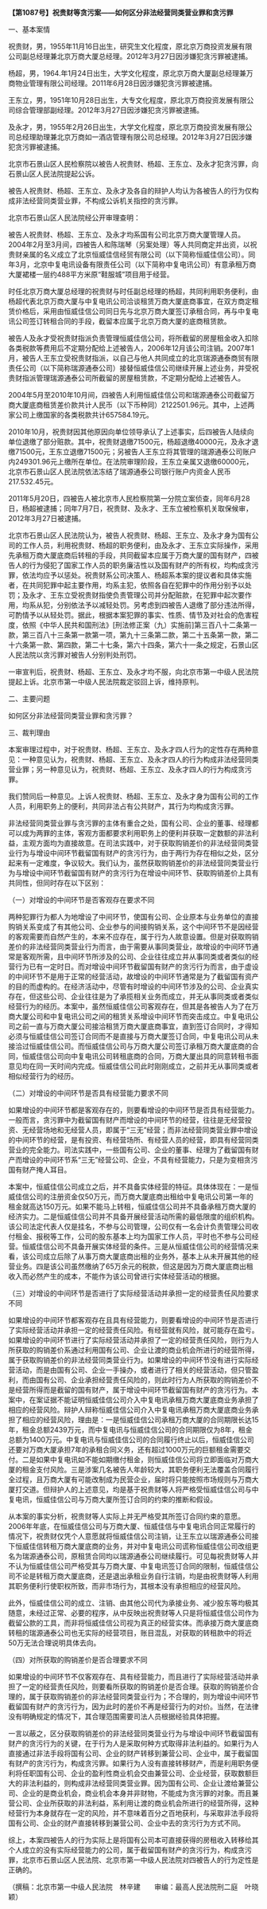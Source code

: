 **【第1087号】祝贵财等贪污案——如何区分非法经营同类营业罪和贪污罪**

一、基本案情

祝贵财，男，1955年11月16日出生，研究生文化程度，原北京万商投资发展有限公司副总经理兼北京万商大厦总经理。2012年3月27日因涉嫌犯贪污罪被逮捕。

杨超，男，1964.年1月24日出生，大学文化程度，原北京万商大厦副总经理兼万商物业管理有限公司经理。2011年6月28日因涉嫌犯贪污罪被逮捕。

王东立，男，1951年10月28日出生，大专文化程度，原北京万商投资发展有限公司综合管理部副经理。2012年3月27日因涉嫌犯贪污罪被逮捕。

及永才，男，1955年2月26日出生，大学文化程度，原北京万商投资发展有限公司总经理助理兼北京万商如一酒店管理有限公司总经理。2012年3月27日因涉嫌犯贪污罪被逮捕。

北京市石景山区人民检察院以被告人祝贵财、杨超、王东立、及永才犯贪污罪，向石景山区人民法院提起公诉。

被告人祝贵财、杨超、王东立、及永才及各自的辩护人均认为各被告人的行为仅构成非法经营同类营业罪，不构成公诉机关指控的贪污罪。

北京市石景山区人民法院经公开审理查明：

被告人祝贵财、杨超、王东立、及永才均系国有公司北京万商大厦管理人员。2004年2月至3月间，四被告人和陈瑞琴（另案处理）等人共同商定并出资，以祝贵财亲属的名义成立了北京恒威佳信经贸有限公司（以下简称恒威佳信公司）。同年3月，北京中复电讯设备有限责任公司（以下简称中复电讯公司）有意承租万商大厦裙楼一层约488平方米原“鞋服城”项目用于经营。

时任北京万商大厦总经理的祝贵财与时任副总经理的杨超，共同利用职务便利，由杨超代表北京万商大厦与中复电讯公司洽谈租赁万商大厦底商事宜，在双方商定租赁价格后，采用由恒威佳信公司同日先与北京万商大厦签订承租合同，再与中复电讯公司签订转租合同的手段，截留本应属于北京万商大厦的底商租赁款。

被告人及永才受祝贵财指派负责管理恒威佳信公司，将所截留的房屋租金收入扣除各类税款等费用后不定期分配给上述被告人，2006年12月该公司注销。2007年1月，被告人王东立受祝贵财指派，以自己与他人共同成立的北京瑞源通泰商贸有限责任公司（以下简称瑞源通泰公司）接替恒威佳信公司继续开展上述业务，并受祝贵财指派管理瑞源通泰公司所截留的房屋租赁款，不定期分配给上述被告人。

2004年5月至2010年10月间，四被告人利用恒威佳信公司和瑞源通泰公司截留万商大厦底商租赁差价款共计人民币（以下币种同）2122501.96元。其中，上述两家公司上缴国家的各类税款共计657584.19元。

2010年10月，祝贵财因其他原因向单位领导承认了上述事实，后四被告人陆续向单位退缴了部分赃款。其中，祝贵财退缴71500元，杨超退缴40000元，及永才退缴71500元，王东立退缴71500元；另被告人王东立将其管理的瑞源通泰公司账户内249301.96元上缴所在单位。在法院审理阶段，王东立亲属又退缴60000元，北京市石景山区人民法院依法冻结了瑞源通泰公司银行账户内资金人民币217.532.45元。

2011年5月20日，四被告人被北京市人民检察院第一分院立案侦查，同年6月28日，杨超被逮捕；同年7月7日，祝贵财、及永才、王东立被检察机关取保候审，2012年3月27日被逮捕。

北京市石景山区人民法院认为，被告人祝贵财、杨超、王东立、及永才身为国有公司的工作人员，利用祝贵财、杨超的职务便利，由及永才、王东立实际操作，采用先承租万商大厦底商后转租的手段，共同截留本应属于万商大厦的国有财产，四被告人的行为侵犯了国家工作人员的职务廉洁性以及国有财产的所有权，均构成贪污罪，依法均应予以惩处。祝贵财系公司决策人、杨超系本案的提议者和具体实施者，在共同犯罪中起主要作用，均系主犯，依照各自在犯罪中的作用分别予以处罚；及永才、王东立受祝贵财指使负责管理公司并分配赃款，在犯罪中起次要作用，均系从犯，分别依法予以减轻处罚。另考虑到四被告人退缴了部分违法所得，可酌情予以从轻处罚。据此，根据本案犯罪的事实、性质、情节及对社会的危害程度，依照《中华人民共和国刑法》\[刑法修正案（九）实施前\]第三百八十二条第一款，第三百八十三条第一款第一项，第九十三条第二款，第二十五条第一款，第二十六条第一款、第四款，第二十七条，第六十四条，第六十一条之规定，石景山区人民法院以贪污罪对被告人分别判处刑罚。

一审宣判后，祝贵财、杨超、王东立、及永才均不服，向北京市第一中级人民法院提起上诉。北京市第一中级人民法院裁定驳回上诉，维持原判。

二、主要问题

如何区分非法经营同类营业罪和贪污罪？

三、裁判理由

本案审理过程中，对于祝贵财、杨超、王东立、及永才四人行为的定性存在两种意见：一种意见认为，祝贵财、杨超、王东立、及永才四人的行为构成非法经营同类营业罪；另一种意见认为，祝贵财、杨超、王东立、及永才四人的行为构成贪污罪。

我们赞同后一种意见。上诉人祝贵财、杨超、王东立、及永才身为国有公司的工作人员，利用职务上的便利，共同非法占有公共财产，其行为均构成贪污罪。

非法经营同类营业罪与贪污罪的主体有重合之处，国有公司、企业的董事、经理都可以成为两罪的主体，客观方面都要求利用职务上的便利并获取一定数额的非法利益，主观方面均为直接故意。在司法实践中，对于获取购销差价的非法经营同类营业行为与增设中间环节截留国有财产的贪污行为，由于两行为存在相似之处，区分起来有一定难度，争议较大。我们认为，虽然获取购销差价的非法经营同类营业行为与增设中间环节截留国有财产的贪污行为在增设中间环节、获取购销差价上具有共同性，但同时存在以下区别：

（一）对增设的中间环节是否客观存在要求不同

两种犯罪行为都人为地增设了中间环节，使国有公司、企业原本与业务单位的直接购销关系变成了有其他公司、企业参与的间接购销关系，这个中间环节不是因经营的客观需要而自然产生的，本来不应存在，属于行为人故意设置。但是对获取购销差价的非法经营同类营业行为而言，由于需要从事同类营业，故增设的中间环节通常是客观所需，且中间环节所涉及的公司、企业往往成立并从事同类或者类似的经营行为已有一定时日。而对增设中间环节截留国有财产的贪污行为而言，由于虚设的中间环节不是用于正常的经营活动，故增设的中间环节通常是为了截留国有资产的目的而虚构的。在经济活动中，尽管有时增设的中间环节涉及的公司、企业真实存在，但这些公司、企业往往是为了承揽相关业务而成立，并无从事同类或者类似经营行为的经历。本案中，虽然恒威佳信公司客观存在，但其是各被告人为了在万商大厦公司和中复电讯公司之间的租赁关系增设中间环节而突击成立。中复电讯公司之前一直与万商大厦公司接洽租赁万商大厦底商事宜，直到签订合同时，才得知必须与恒威佳信公司签订合同而不是直接与万商大厦签订合同，中复电讯公司从未接洽过恒威佳信公司。而恒威佳信公司与万商大厦公司签订承租万商大厦底商的合同，恒威佳信公司向中复电讯公司转租底商的合同，万商大厦出具的同意转租书面意见均在同一天时间内完成。恒威佳信公司此时刚刚成立，之前并无从事同类或者相似经营行为的经历。

（二）对增设的中间环节是否具有经营能力要求不同

如果增设的中间环节都是客观存在的，则要看增设的中间环节是否具有经营能力。一般而言，贪污罪中为截留国有财产而增设的中间环节的经营，往往是无经营投资、无经营场地和无经营人员，即属于“三无”经营；而非法经营同类营业罪中增设的中间环节的经营，是有投资、有经营场所、有经营人员的经营，即具有经营同类营业的完全能力。司法实践中，一些国有公司、企业的董事、经理为了截留国有财产而增设的中间环节系“三无”经营公司、企业，不具有经营能力，只是为变相贪污国有财产掩人耳目。

本案中，恒威佳信公司成立之后，并不具备实体经营的特征。具体体现在：一是恒威佳信公司的注册资金仅50万元，而万商大厦底商出租给中复电讯公司第一年的租金就高达150万元。如果不能马上转租，恒威佳信公司并不具备承租万商大厦的经济实力。二是恒威佳信公司并不具备开展经营活动所需的最低限度的组织机构。该公司法定代表人仅是挂名，不参与公司管理，公司仅有一名会计负责管理公司收付租金、报税等工作，公司的股东基本上均为国家工作人员，平时也不参与公司经营。恒威佳信公司不具备开展实体经营的条件。三是从恒威佳信公司的经营情况来看，该公司成立后除了从事万商大厦底商出租的业务外，基本上从未开展其他的经营业务。四是该公司虽然缴纳了65万余元的税款，但这是因为万商大厦底商出租收入而必然产生的成本，不能作为该公司曾进行实体经营活动的根据。

（三）对增设的中间环节是否进行了实际经营活动并承担一定的经营责任风险要求不同

如果增设的中间环节都客观存在且具有经营能力，则要看增设的中间环节是否进行了实际经营活动并承担一定的经营责任风险。有经营就有风险，就可能存在盈亏。如果增设的中间环节进行了实际经营活动并承担了一定的经营责任风险，则行为人所获取的购销差价系通过利用国有公司、企业让渡的商业机会所进行的经营所得，属于获取购销差价的非法经营同类营业行为。如果增设的中间环节没有进行实际经营活动，而是由国有公司、企业一手操办，或者进行了相关的经营活动，但只管盈利，而由国有公司、企业承担经营责任风险的，则此时行为人所获取的购销差价不是经营所得而是截留的国有财产，属于增设中间环节截留国有财产的贪污行为。本案中，在案证据不能证明恒威佳信公司介入中复电讯承租万商大厦底商业务承担了相应的经营风险。辩护人辩称恒威佳信公司介入中复电讯承租万商大厦底商业务承担了相应的经营风险，理由是：一是恒威佳信公司承租万商大厦的合同期限长达15年，租金总额2439万元，而中复电讯与恒威佳信公司的合同期限仅为8年，租金总额为1400万元。中复电讯与恒威佳信公司的合同履行终止以后，恒威佳信公司还要对万商大厦承担7年的承租合同义务，还有超过1000万元的巨额租金需要交付。二是如果中复电讯如不能如期缴付租金，则恒威佳信公司将立即面临对万商大厦的租金支付风险。三是涉案几名被告人年龄较大，其职务便利无法覆盖合同履行全过程，且万商大厦有可能改制成为民营企业，届时将只能按照市场规则与万商大厦打交道。但辩护人的上述意见，均是基于祝贵财等人将严格受恒威佳信公司与中复电讯，恒威佳信公司与万商大厦所签订合同的约束的推断和假设。

从本案的事实分析，祝贵财等人实际上并无严格受其所签订合同约束的意愿。2006年年底，在恒威佳信公司与万商大厦、恒威佳信与中复电讯合同正常履行的情况下，祝贵财仅凭个人意愿就将恒威佳信公司注销，让王东立以瑞源通泰公司接下恒威佳信转租万商大厦底商的业务，并对中复电讯公司谎称恒威佳信公司改组更名为瑞源通泰公司，原租赁合同均以瑞源通泰公司继续履行。可见每祝贵财等人并不认为恒威佳信公司严格受其与万商大厦、中复电讯签订合同的限制，恒威佳信公司不论是转租万商大厦底商，还是退出承租业务自行注销，均是由祝贵财等人利用其职务便利行使职权所致，而非市场行为，其根本没有承担相应的经营风险。

此外，恒威佳信公司的成立、注销、由其他公司代为承接业务、减少股东等均极其随意，未经过正常、必要的程序，从中反映出祝贵财等人只是将恒威佳信公司作为截留公款的工具，而非将恒威佳信公司视为真正的经营实体。而承接万商大厦底商转租的瑞源通泰公司也无实际的经营项目，账目混乱，对获取的转租款中的将近50万无法合理说明具体去向。

（四）对所获取的购销差价是否合理要求不同

如果增设的中间环节不仅客观存在、具有经营能力，而且进行了实际经营活动并承担了一定的经营责任风险，则要看所获取的购销差价是否合理。获取的购销差价合理的，属于获取购销差价的非法经营同类营业行为；不合理的，则为增设中间环节截留国有财产的贪污行为，因为此时的差价不再是经营行为的对价。当然，在法律没有明确规定的情况下，其合理范围需要司法人员根据经验具体把握。

一言以蔽之，区分获取购销差价的非法经营同类营业行为与增设中间环节截留国有财产的贪污行为的关键，在于行为人是采取何种方式取得非法利益的。如果行为人直接通过非法手段将国有公司、企业的财产转移到兼营公司、企业中，属于截留国有财产的贪污行为，构成贪污罪。如果行为人没有直接转移财产，而是利用职务便利将任职国有公司、企业的盈利性商业机会交由兼营公司、企业经营，获取数额巨大的非法利益的，则构成非法经营同类营业罪。因为国有公司、企业让渡给兼营公司、企业的是商业机会，商业机会本身并非财物，不能成为贪污罪的对象。而且兼营公司、企业所获取的非法利益，系利用让渡的商业机会所进行的经营所得，这种经营行为本身就存在一定的风险，并不意味着百分之百地获利，与采取非法手段将国有公司、企业的财产直接转移到兼营公司、企业中去的贪污行为方式不同。

综上，本案四被告人的行为实际上是将国有公司本可直接获得的房租收入转移给其个人成立的没有实际经营能力的公司，属于截留国有财产的贪污行为，构成贪污罪，北京市石景山区人民法院、北京市第一中级人民法院对四被告人的行为定性是正确的。

（撰稿：北京市第一中级人民法院　林辛建　　审编：最高人民法院刑二庭　叶晓颖）